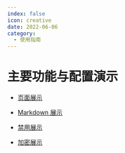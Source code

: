 ```yaml
---
index: false
icon: creative
date: 2022-06-06
category:
  - 使用指南
---
```


# 主要功能与配置演示

- [页面展示](page.md)

- [Markdown 展示](markdown.md)

- [禁用展示](disable.md)

- [加密展示](encrypt.md)
